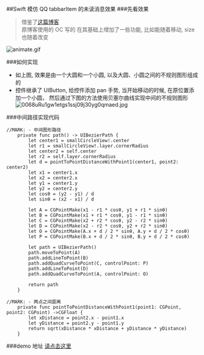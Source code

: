 ##Swift 模仿 QQ tabbarItem 的未读消息效果
###先看效果
> 借鉴了[这篇博客](http://www.jianshu.com/p/d5ea6c9d65fd)  
> 原博客使用的 OC 写的
> 在其基础上增加了一些功能, 比如能随着移动, size 也随着改变  

![animate.gif](http://upload-images.jianshu.io/upload_images/1200356-8c637652916ffc21.gif?imageMogr2/auto-orient/strip)

###如何实现
-  如上图, 效果是由一个大圆和一个小圆, 以及大圆、小圆之间的不规则图形组成的
- 控件继承了 UIButton, 给控件添加 pan 手势, 当开始移动的时候, 在原位置添加一个小圆， 然后通过下图的方法使用贝塞尔曲线实现中间的不规则图形
![0068uRu1gw1etgs1ssj09j30yg0qmaed.jpg](http://upload-images.jianshu.io/upload_images/1200356-fba2c85648022904.jpg?imageMogr2/auto-orient/strip%7CimageView2/2/w/1240)

###中间路径实现代码
```
//MARK: - 中间图形路径
    private func path() -> UIBezierPath {
        let center1 = smallCircleView!.center
        let r1 = smallCircleView!.layer.cornerRadius
        let center2 = self.center
        let r2 = self.layer.cornerRadius
        let d = pointToPointDistanceWithPoint1(center1, point2: center2)
        let x1 = center1.x
        let x2 = center2.x
        let y1 = center1.y
        let y2 = center2.y
        let cosθ = (y2 - y1) / d
        let sinθ = (x2 - x1) / d
        
        let A = CGPointMake(x1 - r1 * cosθ, y1 + r1 * sinθ)
        let B = CGPointMake(x1 + r1 * cosθ, y1 - r1 * sinθ)
        let C = CGPointMake(x2 + r2 * cosθ, y2 - r2 * sinθ)
        let D = CGPointMake(x2 - r2 * cosθ, y2 + r2 * sinθ)
        let O = CGPointMake(A.x + d / 2 * sinθ, A.y + d / 2 * cosθ)
        let P = CGPointMake(B.x + d / 2 * sinθ, B.y + d / 2 * cosθ)
        
        let path = UIBezierPath()
        path.moveToPoint(A)
        path.addLineToPoint(B)
        path.addQuadCurveToPoint(C, controlPoint: P)
        path.addLineToPoint(D)
        path.addQuadCurveToPoint(A, controlPoint: O)
        
        return path
    }

//MARK: - 两点之间距离
    private func pointToPointDistanceWithPoint1(point1: CGPoint, point2: CGPoint) ->CGFloat {
        let xDistance = point2.x - point1.x
        let yDistance = point2.y - point1.y
        return sqrt(xDistance * xDistance + yDistance * yDistance)
    }
```

###demo 地址
[请点击这里](https://github.com/wanhmr/QQMessageButton)
